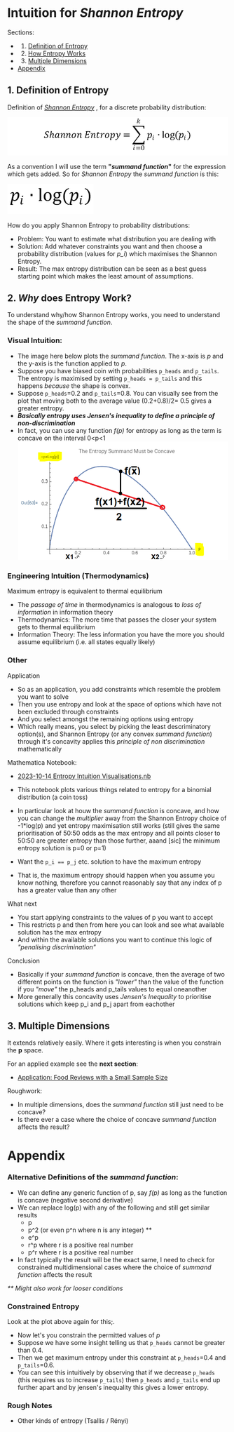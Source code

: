 # Intuition for *Shannon Entropy*
Sections:
* 1. [Definition of Entropy](#1-definition-of-entropy)
* 2. [How Entropy Works](#2-why-does-entropy-work)
* 3. [Multiple Dimensions](#3-multiple-dimensions)
* [Appendix](#appendix)

## 1. Definition of Entropy
Definition of [*Shannon Entropy*](https://en.wikipedia.org/wiki/Entropy_(information_theory))
, for a discrete probability distribution:
  
  ![Shannon Entropy Definition](../images/2023-10-16%20Shannon%20Entropy.png)

As a convention I will use the term **"*summand function*"** for the expression which gets added. So for *Shannon Entropy* the *summand function* is this:

  ![Shannon Entropy Summand](../images/2023-10-16%20Shannon%20Entropy%20Summand.png)

How do you apply Shannon Entropy to probability distributions:
* Problem: You want to estimate what distribution you are dealing with
* Solution: Add whatever constraints you want and then choose a probability distribution (values for *p_i*) which maximises the Shannon Entropy.
* Result: The max entropy distribution can be seen as a best guess starting point which makes the least amount of assumptions.

## 2. *Why* does Entropy Work?
To understand why/how Shannon Entropy works, you need to understand the shape of the *summand function*.

### Visual Intuition:
* The image here below plots the *summand function*. The x-axis is *p* and the y-axis is the function applied to *p*.
* Suppose you have biased coin with probabilities `p_heads` and `p_tails`. The entropy is maximised by setting `p_heads = p_tails` and this happens *because* the shape is convex.
* Suppose `p_heads`=0.2 and `p_tails`=0.8. You can visually see from the plot that moving both to the average value (0.2+0.8)/2= 0.5 gives a greater entropy.
* ***Basically entropy uses Jensen's inequality to define a principle of non-discrimination***
* In fact, you can use any function *f(p)* for entropy as long as the term is concave on the interval 0<p<1
![Entropy Intuition Plot](../images/2023-10-16%20Entropy%20Intuition%20Plot.png)

### Engineering Intuition (Thermodynamics)
Maximum entropy is equivalent to thermal equilibrium
* The *passage of time* in thermodynamics is analogous to *loss of information* in information theory
* Thermodynamics: The more time that passes the closer your system gets to thermal equilibrium
* Information Theory: The less information you have the more you should assume equilibrium (i.e. all states equally likely)

### Other

Application
* So as an application, you add constraints which resemble the problem you want to solve
* Then you use entropy and look at the space of options which have not been excluded through constraints
* And you select amongst the remaining options using entropy
* Which really means, you select by picking the least descriminatory option(s), and Shannon Entropy (or any convex *summand function*) through it's concavity applies this *principle of non discrimination* mathematically

Mathematica Notebook:
* [2023-10-14 Entropy Intuition Visualisations.nb](https://www.wolframcloud.com/obj/5385d68a-17bc-4b69-b624-5ab9a15c106f)
* This notebook plots various things related to entropy for a binomial distribution (a coin toss)
* In particular look at houw the *summand function* is concave, and how you can change the *multiplier* away from the Shannon Entropy choice of -1*log(p) and yet entropy maximisation still works (still gives the same prioritisation of 50:50 odds as the max entropy and all points closer to 50:50 are greater entropy than those further, aaand [sic] the minimum entropy solution is p=0 or p=1)

* Want the `p_i == p_j` etc. solution to have the maximum entropy
* That is, the maximum entropy should happen when you assume you know nothing, therefore you cannot reasonably say that any index of p has a greater value than any other

What next
* You start applying constraints to the values of p you want to accept
* This restricts p and then from here you can look and see what available solution has the max entropy
* And within the available solutions you want to continue this logic of *"penalising discrimination"*

Conclusion
* Basically if your *summand function* is concave, then the average of two different points on the function is *"lower"* than the value of the function if you *"move"* the p_heads and p_tails values to equal oneanother
* More generally this concavity uses *Jensen's Inequality* to prioritise solutions which keep p_i and p_j apart from eachother


## 3. Multiple Dimensions
It extends relatively easily. Where it gets interesting is when you constrain the **p** space.

For an applied example see the **next section**:
* [Application: Food Reviews with a Small Sample  Size](./2023-10-04%20Five%20Star%20Reviews%20are%20Overrated.md)

Roughwork:
* In multiple dimensions, does the *summand function* still just need to be concave?
* Is there ever a case where the choice of concave *summand function* affects the result?

# Appendix
### Alternative Definitions of the *summand function*:
* We can define any generic function of p, say *f(p)* as long as the function is concave (negative second derivative)
* We can replace log(p) with any of the following and still get similar results
    * p
    * p^2 (or even p^n where n is any integer) **
    * e^p
    * r^p where r is a positive real number
    * p^r where r is a positive real number
* In fact typically the result will be the exact same, I need to check for constrained multidimensional cases where the choice of *summand function* affects the result

*\*\* Might also work for looser conditions*

### Constrained Entropy
Look at the plot above again for this;.
* Now let's you constrain the permitted values of *p*
* Suppose we have some insight telling us that `p_heads` cannot be greater than 0.4.
* Then we get maximum entropy under this constraint at `p_heads`=0.4 and `p_tails`=0.6.
* You can see this intuitively by observing that if we decrease `p_heads` (this requires us to increase `p_tails`) then `p_heads` and `p_tails` end up further apart and by jensen's inequality this gives a lower entropy. 

### Rough Notes
* Other kinds of entropy (Tsallis / Rényi)
